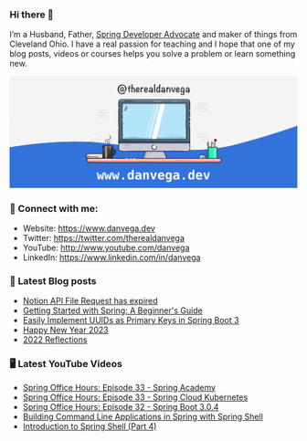 ### Hi there 👋

I’m a Husband, Father, [Spring Developer Advocate](https://tanzu.vmware.com/developer/advocates/) and maker of things from Cleveland Ohio. I have a real passion for teaching and I hope that one of my blog posts, videos or courses helps you solve a problem or learn something new.

![Profile Header](./github_profile_header.png)

### 🤝 Connect with me:

- Website: https://www.danvega.dev
- Twitter: https://twitter.com/therealdanvega
- YouTube: http://www.youtube.com/danvega
- LinkedIn: https://www.linkedin.com/in/danvega

### 📝 Latest Blog posts

<!-- BLOG-POST-LIST:START -->
- [Notion API File Request has expired](https://www.danvega.dev/blog/2023/03/12/notion-api-file-expired)
- [Getting Started with Spring: A Beginner&#39;s Guide](https://www.danvega.dev/blog/2023/03/09/spring-boot-crash-course)
- [Easily Implement UUIDs as Primary Keys in Spring Boot 3](https://www.danvega.dev/blog/2023/01/27/jakarta-ee-10-uuid)
- [Happy New Year 2023](https://www.danvega.dev/blog/2023/01/01/happy-new-year-2023)
- [2022 Reflections](https://www.danvega.dev/blog/2022/12/29/2022-reflections)
<!-- BLOG-POST-LIST:END -->

### 🖥 Latest YouTube Videos

<!-- YOUTUBE:START -->
- [Spring Office Hours: Episode 33 - Spring Academy](https://www.youtube.com/watch?v=CtEvKFDdcv4)
- [Spring Office Hours: Episode 33 - Spring Cloud Kubernetes](https://www.youtube.com/watch?v=wV7LhSwAk68)
- [Spring Office Hours: Episode 32 - Spring Boot 3.0.4](https://www.youtube.com/watch?v=eRMbHR5LnOc)
- [Building Command Line Applications in Spring with Spring Shell](https://www.youtube.com/watch?v=8B0IjOIzicU)
- [Introduction to Spring Shell &lpar;Part 4&rpar;](https://www.youtube.com/watch?v=e8wEcemxcfI)
<!-- YOUTUBE:END -->
